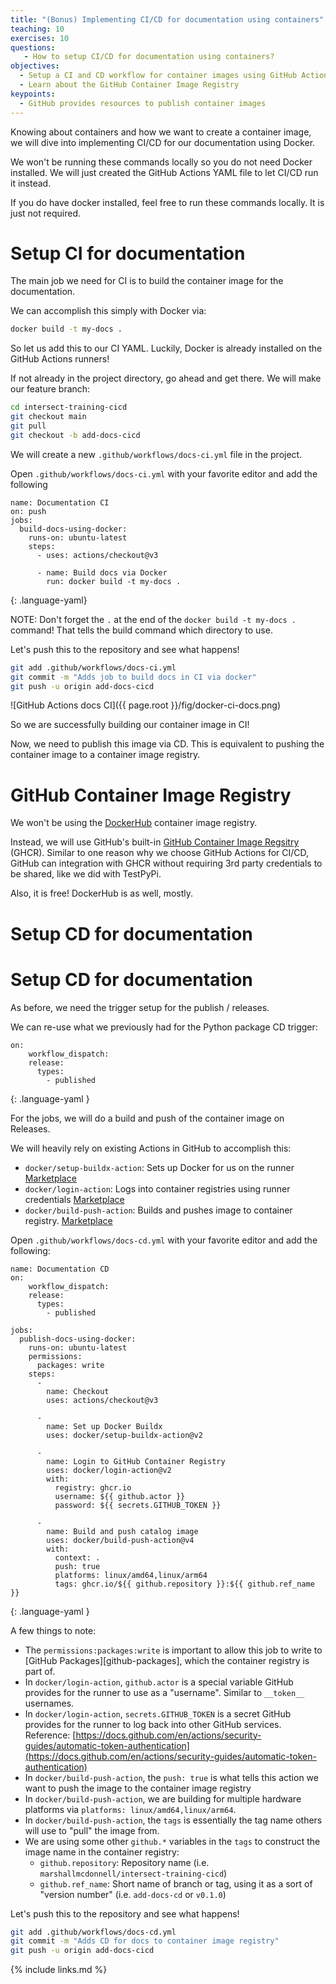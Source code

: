 ```yaml
---
title: "(Bonus) Implementing CI/CD for documentation using containers"
teaching: 10
exercises: 10 
questions:
   - How to setup CI/CD for documentation using containers?
objectives:
  - Setup a CI and CD workflow for container images using GitHub Actions
  - Learn about the GitHub Container Image Registry
keypoints:
  - GitHub provides resources to publish container images
---
```


Knowing about containers and how we want to create a container image,
we will dive into implementing CI/CD for our documentation using Docker.

We won't be running these commands locally so you do not need Docker installed.
We will just created the GitHub Actions YAML file
to let CI/CD run it instead.

If you do have docker installed, feel free to run these commands locally.
It is just not required.

# Setup CI for documentation

The main job we need for CI is to build the container image for the documentation.

We can accomplish this simply with Docker via:
```bash
docker build -t my-docs .
```

So let us add this to our CI YAML.
Luckily, Docker is already installed on the GitHub Actions runners!

If not already in the project directory, go ahead and get there.
We will make our feature branch:
```bash
cd intersect-training-cicd
git checkout main
git pull
git checkout -b add-docs-cicd
```

We will create a new `.github/workflows/docs-ci.yml` file in the project.

Open `.github/workflows/docs-ci.yml` with your favorite editor and add the following
~~~
name: Documentation CI
on: push
jobs:
  build-docs-using-docker:
    runs-on: ubuntu-latest
    steps:
      - uses: actions/checkout@v3

      - name: Build docs via Docker
        run: docker build -t my-docs .
~~~
{: .language-yaml}

NOTE: Don't forget the `.` at the end of the `docker build -t my-docs .` command! That tells the build command which directory to use.

Let's push this to the repository and see what happens!
```bash
git add .github/workflows/docs-ci.yml
git commit -m "Adds job to build docs in CI via docker"
git push -u origin add-docs-cicd
```

![GitHub Actions docs CI]({{ page.root }}/fig/docker-ci-docs.png)

So we are successfully building our container image in CI!

Now, we need to publish this image via CD.
This is equivalent to pushing the container image to a container image registry.

# GitHub Container Image Registry

We won't be using the [DockerHub][dockerhub] container image registry.

Instead, we will use GitHub's built-in [GitHub Container Image Regsitry][ghcr] (GHCR).
Similar to one reason why we choose GitHub Actions for CI/CD,
GitHub can integration with GHCR without requiring 3rd party credentials
to be shared, like we did with TestPyPi.

Also, it is free! DockerHub is as well, mostly.

# Setup CD for documentation

[dockerhub]: https://hub.docker.com/
[ghcr]: https://docs.github.com/en/packages/working-with-a-github-packages-registry/working-with-the-container-registry

# Setup CD for documentation

As before, we need the trigger setup for the publish / releases.

We can re-use what we previously had for the Python package CD trigger:
~~~
on:
    workflow_dispatch:
    release:
      types:
        - published
~~~
{: .language-yaml }

For the jobs, we will do a build and push of the container image on Releases.

We will heavily rely on existing Actions in GitHub to accomplish this:
* `docker/setup-buildx-action`: Sets up Docker for us on the runner [Marketplace][setup-buildx-action]
* `docker/login-action`: Logs into container registries using runner credentials [Marketplace][login-action]
* `docker/build-push-action`: Builds and pushes image to container registry. [Marketplace][build-push-action]

[setup-buildx-action]: https://github.com/marketplace/actions/docker-setup-buildx
[login-action]: https://github.com/marketplace/actions/docker-setup-buildx
[build-push-action]: https://github.com/marketplace/actions/docker-build-push-action

Open `.github/workflows/docs-cd.yml` with your favorite editor and add the following:
~~~
name: Documentation CD
on:
    workflow_dispatch:
    release:
      types:
        - published

jobs:
  publish-docs-using-docker:
    runs-on: ubuntu-latest
    permissions:
      packages: write
    steps:
      -
        name: Checkout
        uses: actions/checkout@v3

      -
        name: Set up Docker Buildx
        uses: docker/setup-buildx-action@v2

      -
        name: Login to GitHub Container Registry
        uses: docker/login-action@v2
        with:
          registry: ghcr.io
          username: ${{ github.actor }}
          password: ${{ secrets.GITHUB_TOKEN }}

      -
        name: Build and push catalog image
        uses: docker/build-push-action@v4
        with:
          context: .
          push: true 
          platforms: linux/amd64,linux/arm64
          tags: ghcr.io/${{ github.repository }}:${{ github.ref_name }}
~~~
{: .language-yaml }

A few things to note:
* The `permissions:packages:write` is important to allow this job to write to [GitHub Packages][github-packages], which the container registry is part of.
* In `docker/login-action`, `github.actor` is a special variable GitHub provides for the runner to use as a "username". Similar to `__token__` usernames.
* In `docker/login-action`, `secrets.GITHUB_TOKEN` is a secret GitHub provides for the runner to log back into other GitHub services. Reference: [https://docs.github.com/en/actions/security-guides/automatic-token-authentication](https://docs.github.com/en/actions/security-guides/automatic-token-authentication)
* In `docker/build-push-action`, the `push: true` is what tells this action we want to push the image to the container image registry
* In `docker/build-push-action`, we are building for multiple hardware platforms via `platforms: linux/amd64,linux/arm64`.
* In `docker/build-push-action`, the `tags` is essentially the tag name others will use to "pull" the image from.
* We are using some other `github.*` variables in the `tags` to construct the image name in the container registry:
  - `github.repository`: Repository name (i.e. `marshallmcdonnell/intersect-training-cicd`)
  - `github.ref_name`: Short name of branch or tag, using it as a sort of "version number" (i.e. `add-docs-cd` or `v0.1.0`)

Let's push this to the repository and see what happens!
```bash
git add .github/workflows/docs-cd.yml
git commit -m "Adds CD for docs to container image registry"
git push -u origin add-docs-cicd
```

{% include links.md %}
